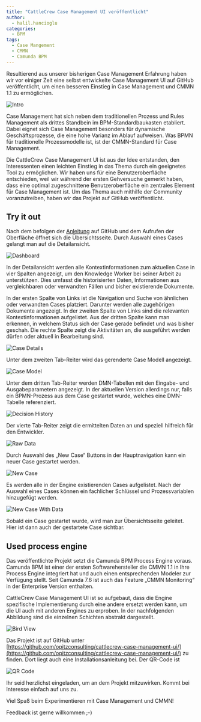 ```yaml
---
title: "CattleCrew Case Management UI veröffentlicht"
author:
  - halil.hancioglu
categories:
  - BPM
tags:
  - Case Mangement
  - CMMN
  - Camunda BPM
---
```

Resultierend aus unserer bisherigen Case Management Erfahrung haben wir vor einiger Zeit eine 
selbst entwickelte Case Management UI auf GitHub veröffentlicht, um einen besseren Einstieg in 
Case Management und CMMN 1.1 zu ermöglichen. 

![Intro](img/posts/2017-02-23/cccmui-intro.png)

Case Management hat sich neben dem traditionellen Prozess und Rules Management als drittes 
Standbein im BPM-Standardbaukasten etabliert. Dabei eignet sich Case Management besonders für 
dynamische Geschäftsprozesse, die eine hohe Varianz im Ablauf aufweisen. Was BPMN für 
traditionelle Prozessmodelle ist, ist der CMMN-Standard für Case Management.

Die CattleCrew Case Management UI ist aus der Idee entstanden, den Interessenten einen leichten 
Einstieg in das Thema durch ein geeignetes Tool zu ermöglichen. Wir haben uns für eine Benutzeroberfläche 
entschieden, weil wir während der ersten Gehversuche gemerkt haben, dass eine optimal zugeschnittene 
Benutzeroberfläche ein zentrales Element für Case Management ist. Um das Thema auch mithilfe der 
Community voranzutreiben, haben wir das Projekt auf GitHub veröffentlicht.

## Try it out
Nach dem befolgen der [Anleitung](https://github.com/opitzconsulting/cattlecrew-case-management-ui#try-it-out) auf GitHub und dem Aufrufen der Oberfläche öffnet sich die 
Übersichtsseite. Durch Auswahl eines Cases gelangt man auf die Detailansicht.

![Dashboard](img/posts/2017-02-23/cccmui-dashboard.png)

In der Detailansicht werden alle Kontextinformationen zum aktuellen Case in vier Spalten angezeigt, 
um den Knowledge Worker bei seiner Arbeit zu unterstützen. Dies umfasst die historisierten Daten, 
Informationen aus vergleichbaren oder verwandten Fällen und bisher existierende Dokumente.

In der ersten Spalte von Links ist die Navigation und Suche von ähnlichen oder verwandten Cases platziert. 
Darunter werden alle zugehörigen Dokumente angezeigt. In der zweiten Spalte von Links 
sind die relevanten Kontextinformationen aufgelistet. Aus der dritten Spalte kann man erkennen, in 
welchem Status sich der Case gerade befindet und was bisher geschah. Die rechte Spalte zeigt die 
Aktivitäten an, die ausgeführt werden dürfen oder aktuell in Bearbeitung sind.

![Case Details](img/posts/2017-02-23/cccmui-caseDetails.png)

Unter dem zweiten Tab-Reiter wird das gerenderte Case Modell angezeigt.

![Case Model](img/posts/2017-02-23/cccmui-caseModel.png)

Unter dem dritten Tab-Reiter werden DMN-Tabellen mit den Eingabe- und Ausgabeparametern 
angezeigt. In der aktuellen Version allerdings nur, falls ein BPMN-Prozess aus dem Case gestartet 
wurde, welches eine DMN-Tabelle referenziert.

![Decision History](img/posts/2017-02-23/cccmui-caseDetailsDecisionHistory.PNG)

Der vierte Tab-Reiter zeigt die ermittelten Daten an und speziell hilfreich für den Entwickler.

![Raw Data](img/posts/2017-02-23/cccmui-caseDetailsRawData.PNG)

Durch Auswahl des „New Case“ Buttons in der Hauptnavigation kann ein neuer Case gestartet werden.

![New Case](img/posts/2017-02-23/cccmui-newCase.png)

Es werden alle in der Engine existierenden Cases aufgelistet. Nach der Auswahl eines Cases können 
ein fachlicher Schlüssel und Prozessvariablen hinzugefügt werden.

![New Case With Data](img/posts/2017-02-23/cccmui-newCaseWithVariable.png)

Sobald ein Case gestartet wurde, wird man zur Übersichtsseite geleitet. Hier ist dann auch der gestartete 
Case sichtbar.

## Used process engine
Das veröffentlichte Projekt setzt die Camunda BPM Process Engine voraus. Camunda BPM ist einer 
der ersten Softwarehersteller die CMMN 1.1 in Ihre Process Engine integriert hat und auch einen 
entsprechenden Modeler zur Verfügung stellt. Seit Camunda 7.6 ist auch das Feature „CMMN Monitoring“ 
in der Enterprise Version enthalten.

CattleCrew Case Management UI ist so aufgebaut, dass die Engine spezifische Implementierung durch 
eine andere ersetzt werden kann, um die UI auch mit anderen Engines zu erproben. In der 
nachfolgenden Abbildung sind die einzelnen Schichten abstrakt dargestellt.

![Bird View](img/posts/2017-02-23/cccmui-architectureOverview.png)

Das Projekt ist auf GitHub unter [https://github.com/opitzconsulting/cattlecrew-case-management-ui/](https://github.com/opitzconsulting/cattlecrew-case-management-ui/) 
zu finden. Dort liegt auch eine Installationsanleitung bei. Der QR-Code ist

![QR Code](img/posts/2017-02-23/cccmui-qrCode.png)

Ihr seid herzlichst eingeladen, um an dem Projekt mitzuwirken. Kommt bei Interesse einfach auf uns zu. 

Viel Spaß beim Experimentieren mit Case Management und CMMN!

Feedback ist gerne willkommen ;-)